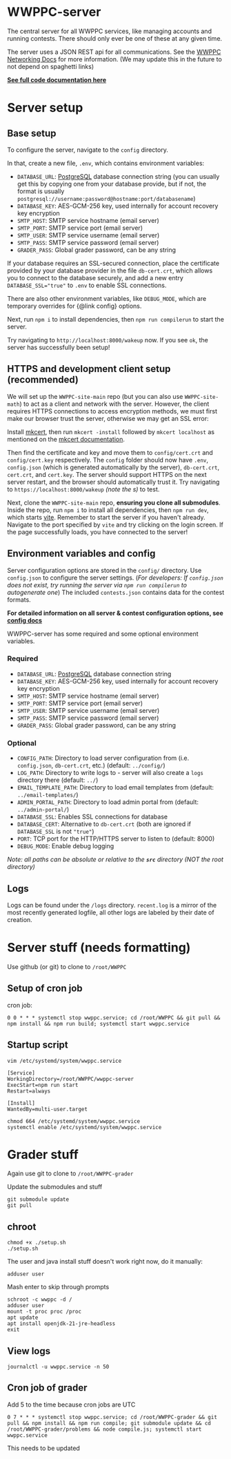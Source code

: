 # WWPPC-server

The central server for all WWPPC services, like managing accounts and running contests. There should only ever be one of these at any given time.

The server uses a JSON REST api for all communications. See the [WWPPC Networking Docs](https://docs.google.com/spreadsheets/d/1qNvahuIZ5CIl5ROGKc4nUBLOPs86TwiNX7WXwi0tqgo/edit?usp=sharing) for more information. (We may update this in the future to not depend on spaghetti links)

**[See full code documentation here](/docs/modules.md)**

# Server setup

## Base setup

To configure the server, navigate to the `config` directory.

In that, create a new file, `.env`, which contains environment variables:
* `DATABASE_URL`: [PostgreSQL](https://www.postgresql.org/) database connection string (you can usually get this by copying one from your database provide, but if not, the format is usually `postgresql://username:password@hostname:port/databasename`)
* `DATABASE_KEY`: AES-GCM-256 key, used internally for account recovery key encryption
* `SMTP_HOST`: SMTP service hostname (email server)
* `SMTP_PORT`: SMTP service port (email server)
* `SMTP_USER`: SMTP service username (email server)
* `SMTP_PASS`: SMTP service password (email server)
* `GRADER_PASS`: Global grader password, can be any string

If your database requires an SSL-secured connection, place the certificate provided by your database provider in the file `db-cert.crt`, which allows you to connect to the database securely, and add a new entry `DATABASE_SSL="true"` to `.env` to enable SSL connections.

There are also other environment variables, like `DEBUG_MODE`, which are temporary overrides for {@link config} options.

Next, run `npm i` to install dependencies, then `npm run compilerun` to start the server.

Try navigating to `http://localhost:8000/wakeup` now. If you see `ok`, the server has successfully been setup!

## HTTPS and development client setup (recommended)

We will set up the `WWPPC-site-main` repo (but you can also use `WWPPC-site-math`) to act as a client and network with the server. However, the client requires HTTPS connections to access encryption methods, we must first make our browser trust the server, otherwise we may get an SSL error:

Install [mkcert](https://github.com/FiloSottile/mkcert), then run `mkcert -install` followed by `mkcert localhost` as mentioned on the [mkcert documentation](https://github.com/FiloSottile/mkcert/blob/master/README.md). 

Then find the certificate and key and move them to `config/cert.crt` and `config/cert.key` respectively. The `config` folder should now have `.env`, `config.json` (which is generated automatically by the server), `db-cert.crt`, `cert.crt`, and `cert.key`. The server should support HTTPS on the next server restart, and the browser should automatically trust it. Try navigating to `https://localhost:8000/wakeup` *(note the s)* to test.

Next, clone the `WWPPC-site-main` repo, **ensuring you clone all submodules**. Inside the repo, run `npm i` to install all dependencies, then `npm run dev`, which starts [vite](https://vitejs.dev/). Remember to start the server if you haven't already. Navigate to the port specified by `vite` and try clicking on the login screen. If the page successfully loads, you have connected to the server!

## Environment variables and config

Server configuration options are stored in the `config/` directory. Use `config.json` to configure the server settings. (*For developers: If `config.json` does not exist, try running the server via `npm run compilerun` to autogenerate one*) The included `contests.json` contains data for the contest formats.

**For detailed information on all server & contest configuration options, see [config docs](/docs/config/README.md)**

WWPPC-server has some required and some optional environment variables.

### Required
* `DATABASE_URL`: [PostgreSQL](https://www.postgresql.org/) database connection string
* `DATABASE_KEY`: AES-GCM-256 key, used internally for account recovery key encryption
* `SMTP_HOST`: SMTP service hostname (email server)
* `SMTP_PORT`: SMTP service port (email server)
* `SMTP_USER`: SMTP service username (email server)
* `SMTP_PASS`: SMTP service password (email server)
* `GRADER_PASS`: Global grader password, can be any string

### Optional
* `CONFIG_PATH`: Directory to load server configuration from (i.e. `config.json`, `db-cert.crt`, etc.) (default: `../config/`)
* `LOG_PATH`: Directory to write logs to - server will also create a `logs` directory there (default: `../`)
* `EMAIL_TEMPLATE_PATH`: Directory to load email templates from (default: `../email-templates/`)
* `ADMIN_PORTAL_PATH`: Directory to load admin portal from (default: `../admin-portal/`)
* `DATABASE_SSL`: Enables SSL connections for database
* `DATABASE_CERT`: Alternative to `db-cert.crt` (both are ignored if `DATABASE_SSL` is not `"true"`)
* `PORT`: TCP port for the HTTP/HTTPS server to listen to (default: 8000)
* `DEBUG_MODE`: Enable debug logging

*Note: all paths can be absolute or relative to the **`src`** directory (NOT the root directory)*

## Logs

Logs can be found under the `/logs` directory. `recent.log` is a mirror of the most recently generated logfile, all other logs are labeled by their date of creation.

# Server stuff (needs formatting)

Use github (or git) to clone to `/root/WWPPC`

## Setup of cron job

cron job:

```
0 0 * * * systemctl stop wwppc.service; cd /root/WWPPC && git pull && npm install && npm run build; systemctl start wwppc.service
```

## Startup script

```
vim /etc/systemd/system/wwppc.service
```

```
[Service]
WorkingDirectory=/root/WWPPC/wwppc-server
ExecStart=npm run start
Restart=always

[Install]
WantedBy=multi-user.target
```

```
chmod 664 /etc/systemd/system/wwppc.service
systemctl enable /etc/systemd/system/wwppc.service
```

# Grader stuff

Again use git to clone to `/root/WWPPC-grader`

Update the submodules and stuff

```
git submodule update
git pull
```

## chroot

```
chmod +x ./setup.sh
./setup.sh
```

The user and java install stuff doesn't work right now, do it manually:

```
adduser user

```

Mash enter to skip through prompts

```
schroot -c wwppc -d /
adduser user
mount -t proc proc /proc
apt update
apt install openjdk-21-jre-headless
exit
```

## View logs

```
journalctl -u wwppc.service -n 50
```

## Cron job of grader

Add 5 to the time because cron jobs are UTC

```
0 7 * * * systemctl stop wwppc.service; cd /root/WWPPC-grader && git pull && npm install && npm run compile; git submodule update && cd /root/WWPPC-grader/problems && node compile.js; systemctl start wwppc.service
```

This needs to be updated